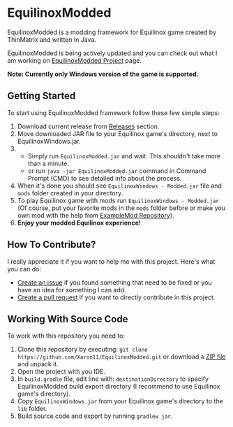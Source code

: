 # EquilinoxModded
EquilinoxModded is a modding framework for Equilinox game created by ThinMatrix and written in Java.

EquilinoxModded is being actively updated and you can check out what I am working on [EquilinoxModded Project](https://github.com/Xaron11/EquilinoxModded/projects/1) page.

**Note: Currently only Windows version of the game is supported.**

## Getting Started
To start using EquilinoxModded framework follow these few simple steps:

1. Download current release from [Releases](https://github.com/Xaron11/EquilinoxModded/releases) section.
2. Move downloaded JAR file to your Equilinox game's directory, next to EquilinoxWindows.jar.
3. * Simply run `EquilinoxModded.jar` and wait. This shouldn't take more than a minute.
   * or run `java -jar EquilinoxModded.jar` command in Command Prompt (CMD) to see detailed info about the process.
4. When it's done you should see `EquilinoxWindows - Modded.jar` file and `mods` folder created in your directory.
5. To play Equilinox game with mods run `EquilinoxWindows - Modded.jar` (Of course, put your favorite mods in the `mods` folder before or make you own mod with the help from [ExampleMod Repository](https://github.com/Xaron11/EquilinoxModded-ExampleMod)).
6. **Enjoy your modded Equilinox experience!**

## How To Contribute?
I really appreciate it if you want to help me with this project. Here's what you can do:
* [Create an issue](https://github.com/Xaron11/EquilinoxModded/issues) if you found something that need to be fixed or you have an idea for something I can add.
* [Create a pull request](https://github.com/Xaron11/EquilinoxModded/pulls) if you want to directly contribute in this project.

## Working With Source Code
To work with this repository you need to:
1. Clone this repository by executing: `git clone https://github.com/Xaron11/EquilinoxModded.git` or download a [ZIP file](https://github.com/Xaron11/EquilinoxModded/archive/master.zip) and unpack it.
2. Open the project with you IDE.
3. In `build.gradle` file, edit line with: `destinationDirectory` to specify EquilinoxModded build export directory (I recommend to use Equilinox game's directory).
4. Copy `EquilinoxWindows.jar` from your Equilinox game's directory to the `lib` folder.
5. Build source code and export by running `gradlew jar`.
